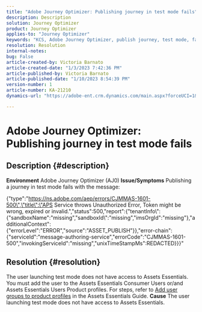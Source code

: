 ```yaml
---
title: "Adobe Journey Optimizer: Publishing journey in test mode fails"
description: Description
solution: Journey Optimizer
product: Journey Optimizer
applies-to: "Journey Optimizer"
keywords: "KCS, Adobe Journey Optimizer, publish journey, test mode, fails, AJO"
resolution: Resolution
internal-notes: 
bug: False
article-created-by: Victoria Barnato
article-created-date: "1/3/2023 7:42:36 PM"
article-published-by: Victoria Barnato
article-published-date: "1/10/2023 8:54:39 PM"
version-number: 1
article-number: KA-21210
dynamics-url: "https://adobe-ent.crm.dynamics.com/main.aspx?forceUCI=1&pagetype=entityrecord&etn=knowledgearticle&id=491721c0-9e8b-ed11-81ad-6045bd0067ea"

---
```

# Adobe Journey Optimizer: Publishing journey in test mode fails

## Description {#description}

<b>Environment</b>
Adobe Journey Optimizer (AJ0)
<b>Issue/Symptoms</b>
Publishing a journey in test mode fails with the message:

{\"type\":\"https://ns.adobe.com/aep/errors/CJMMAS-1601-500\",\"title\":\"APS Service throws Unauthorized Error, Token might be wrong, expired or invalid.\",\"status\":500,\"report\":{\"tenantInfo\\\":{\"sandboxName\":\"missing\",\"sandboxId\\\":\"missing\",\"imsOrgId\":\"missing\"},\"additionalContext\":{\"errorLevel\":\"ERROR\",\"source\":\"ASSET_PUBLISH\"}},\"error-chain\":{\"serviceId\":\"message-authoring-service\",\"errorCode\":\"CJMMAS-1601-500\",\"invokingServiceId\":\"missing\",\"unixTimeStampMs\":REDACTED}}}"


## Resolution {#resolution}


The user launching test mode does not have access to Assets Essentials. You must add the user to the Assets Essentials Consumer Users or/and Assets Essentials Users Product profiles. For steps, refer to [Add user groups to product profiles](https://experienceleague.adobe.com/docs/experience-manager-assets-essentials/help/get-started-admins/deploy-administer.html#add-users-to-product-profiles) in the Assets Essentials Guide.
<b>Cause</b>
The user launching test mode does not have access to Assets Essentials.
